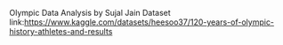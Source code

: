 Olympic Data Analysis by Sujal Jain
Dataset link:https://www.kaggle.com/datasets/heesoo37/120-years-of-olympic-history-athletes-and-results

